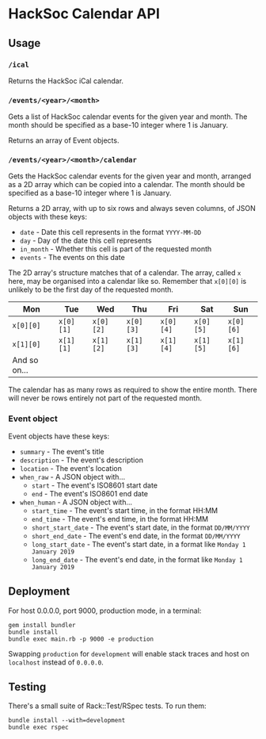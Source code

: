 # HackSoc Calendar API
## Usage
### `/ical`
Returns the HackSoc iCal calendar.

### `/events/<year>/<month>`
Gets a list of HackSoc calendar events for the given year and month. The month 
should be specified as a base-10 integer where 1 is January.

Returns an array of Event objects.

### `/events/<year>/<month>/calendar`
Gets the HackSoc calendar events for the given year and month, arranged as a
2D array which can be copied into a calendar. The month should be specified as
a base-10 integer where 1 is January.

Returns a 2D array, with up to six rows and always seven
columns, of JSON objects with these keys:

  - `date` - Date this cell represents in the format `YYYY-MM-DD`
  - `day` - Day of the date this cell represents
  - `in_month` - Whether this cell is part of the requested month
  - `events` - The events on this date

The 2D array's structure matches that of a calendar. The array, called `x` here,
may be organised into a calendar like so. Remember that `x[0][0]` is unlikely to
be the first day of the requested month.

| Mon       | Tue       | Wed       | Thu       | Fri       | Sat       | Sun       |
|-----------|-----------|-----------|-----------|-----------|-----------|-----------|
| `x[0][0]` | `x[0][1]` | `x[0][2]` | `x[0][3]` | `x[0][4]` | `x[0][5]` | `x[0][6]` |
| `x[1][0]` | `x[1][1]` | `x[1][2]` | `x[1][3]` | `x[1][4]` | `x[1][5]` | `x[1][6]` |
| And so on... |

The calendar has as many rows as required to show the entire month. There will
never be rows entirely not part of the requested month.

### Event object

Event objects have these keys:

  - `summary` - The event's title
  - `description` - The event's description
  - `location` - The event's location
  - `when_raw` - A JSON object with...
    - `start` - The event's ISO8601 start date
    - `end` - The event's ISO8601 end date
  - `when_human` - A JSON object with...
    - `start_time` - The event's start time, in the format HH:MM
    - `end_time` - The event's end time, in the format HH:MM
    - `short_start_date` - The event's start date, in the format `DD/MM/YYYY`
    - `short_end_date` - The event's end date, in the format `DD/MM/YYYY`
    - `long_start_date` - The event's start date, in a format like `Monday 1 January 2019`
    - `long_end_date` - The event's end date, in the format like `Monday 1 January 2019`

## Deployment

For host 0.0.0.0, port 9000, production mode, in a terminal:

```
gem install bundler
bundle install
bundle exec main.rb -p 9000 -e production
```

Swapping `production` for `development` will enable stack traces and host on `localhost` instead of `0.0.0.0`.

## Testing

There's a small suite of Rack::Test/RSpec tests. To run them:

```
bundle install --with=development
bundle exec rspec
```
